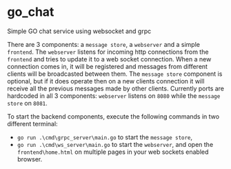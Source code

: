 # go_chat
Simple GO chat service using websocket and grpc

There are 3 components: a `message store`, a `webserver` and a simple `frontend`.
The `webserver` listens for incoming http connections from the `frontend` and tries to update it to a web socket connection. When a new connection comes in, it will be registered and messages from different clients will be broadcasted between them. The `message store` component is optional, but if it does operate then on a new clients connection it will receive all the previous messages made by other clients. Currently ports are hardcoded in all 3 components: `webserver` listens on `8080` while the `message store` on `8081`.

To start the backend components, execute the following commands in two different terminal:
 - `go run .\cmd\grpc_server\main.go` to start the `message store`,
 - `go run .\cmd\ws_server\main.go` to start the `webserver`,
and open the `frontend\home.html`  on multiple pages in your web sockets enabled browser.

